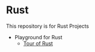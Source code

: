 # Rust
This repository is for Rust Projects 








* Playground for Rust
  - [Tour of Rust](https://tourofrust.com/00_ko.html)
    
